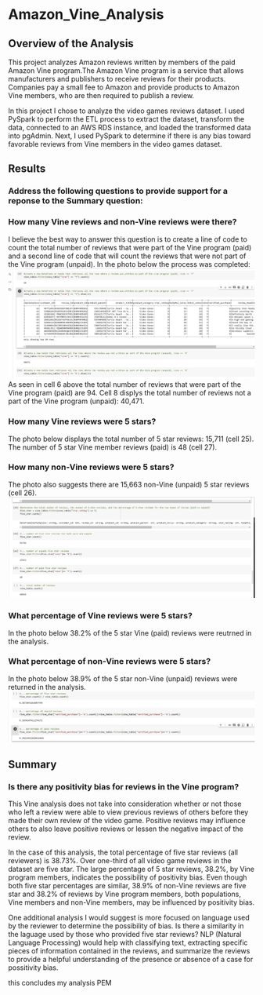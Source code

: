 # Amazon_Vine_Analysis
## Overview of the Analysis
This project analyzes Amazon reviews written by members of the paid Amazon Vine program.The Amazon Vine program is a service that allows manufacturers and publishers to receive reviews for their products. Companies pay a small fee to Amazon and provide products to Amazon Vine members, who are then required to publish a review.

In this project I chose to analyze the video games reviews dataset. I used PySpark to perform the ETL process to extract the dataset, transform the data, connected to an AWS RDS instance, and loaded the transformed data into pgAdmin. Next, I used PySpark to determine if there is any bias toward favorable reviews from Vine members in the video games dataset.


## Results
### Address the following questions to provide support for a reponse to the Summary question:

### How many Vine reviews and non-Vine reviews were there?
I believe the best way to answer this question is to create a line of code to count the total number of reviews that were part of the Vine program (paid) and a second line of code that will count the reviews that were not part of the Vine program (unpaid). In the photo below the process was completed:
<img src="Resources/count.png">
As seen in cell 6 above the total number of reviews that were part of the Vine program (paid) are 94. Cell 8 displys the total number of reviews not a part of the Vine program (unpaid): 40,471.

### How many Vine reviews were 5 stars? 
The photo below displays the total number of 5 star reviews: 15,711 (cell 25). The number of 5 star Vine member reviews (paid) is 48 (cell 27).
### How many non-Vine reviews were 5 stars?
The photo also suggests there are 15,663 non-Vine (unpaid) 5 star reviews (cell 26).
<img src="Resources/fivestar_reviews.png">

### What percentage of Vine reviews were 5 stars? 
In the photo below 38.2% of the 5 star Vine (paid) reviews were reutrned in the analysis.
### What percentage of non-Vine reviews were 5 stars?
In the photo below 38.9% of the 5 star non-Vine (unpaid) reviews were returned in the analysis.
<img src="Resources/fivestar_percentages.png">


## Summary 
### Is there any positivity bias for reviews in the Vine program? 
This Vine analysis does not take into consideration whether or not those who left a review were able to view previous reviews of others before they made their own review of the video game. Positive reviews may influence others to also leave positive reviews or lessen the negative impact of the review. 

In the case of this analysis, the total percentage of five star reviews (all reviewers) is 38.73%. Over one-third of all video game reviews in the dataset are five star. The large percentage of 5 star reviews, 38.2%, by Vine program members, indicates the possibility of positivity bias. Even though both five star percentages are similar, 38.9% of non-Vine reviews are five star and 38.2% of reviews by Vine program members, both populations, Vine members and non-Vine members, may be influenced by positivity bias.

One additional analysis I would suggest is more focused on language used by the reviewer to determine the possibility of bias. Is there a similarity in the laguage used by those who provided five star reviews? NLP (Natural Language Processing) would help with classifying text, extracting specific pieces of information contained in the reviews, and summarize the reviews to provide a helpful understanding of the presence or absence of a case for possitivity bias.

this concludes my analysis PEM
